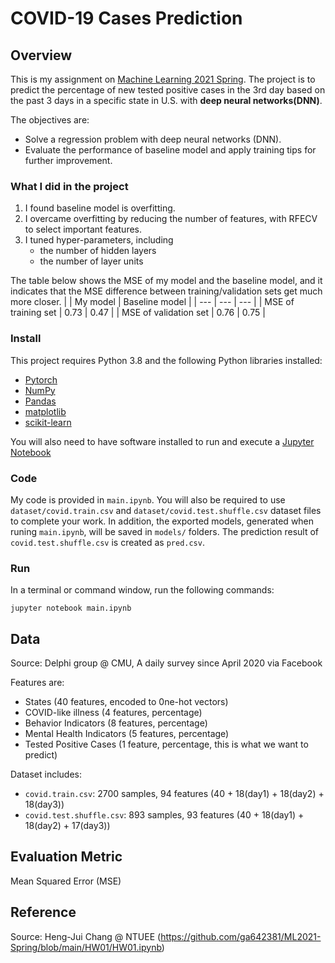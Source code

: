 # COVID-19 Cases Prediction
## Overview
This is my assignment on [Machine Learning 2021 Spring](https://speech.ee.ntu.edu.tw/~hylee/ml/2021-spring.html). The project is to predict the percentage of new tested positive cases in the 3rd day based on the past 3 days in a specific state in U.S. with **deep neural networks(DNN)**. 

The objectives are:
- Solve a regression problem with deep neural networks (DNN).
- Evaluate the performance of baseline model and apply training tips for further improvement.

### What I did in the project
1. I found baseline model is overfitting. 
2. I overcame overfitting by reducing the number of features, with RFECV to select important features.
3. I tuned hyper-parameters, including
    - the number of hidden layers
    - the number of layer units

The table below shows the MSE of my model and the baseline model, and it indicates that the MSE difference between training/validation sets get much more closer.
|     | My model | Baseline model |
| --- | --- | --- |
| MSE of training set | 0.73 | 0.47 |
| MSE of validation set | 0.76 | 0.75 |

### Install
This project requires Python 3.8 and the following Python libraries installed:
- [Pytorch](https://pytorch.org/)
- [NumPy](https://numpy.org/)
- [Pandas](https://pandas.pydata.org/)
- [matplotlib](https://matplotlib.org/)
- [scikit-learn](https://scikit-learn.org/stable/)

You will also need to have software installed to run and execute a [Jupyter Notebook](https://jupyter.org/)

### Code
My code is provided in `main.ipynb`. You will also be required to use `dataset/covid.train.csv` and `dataset/covid.test.shuffle.csv` dataset files to complete your work. In addition, the exported models, generated when runing `main.ipynb`, will be saved in `models/` folders. The prediction result of `covid.test.shuffle.csv` is created as `pred.csv`.  
### Run
In a terminal or command window, run the following commands:
```
jupyter notebook main.ipynb
```
## Data
Source: Delphi group @ CMU, A daily survey since April 2020 via Facebook

Features are:
- States (40 features, encoded to 0ne-hot vectors)
- COVID-like illness (4 features, percentage)
- Behavior Indicators (8 features, percentage)
- Mental Health Indicators (5 features, percentage)
- Tested Positive Cases (1 feature, percentage, this is what we want to predict)

Dataset includes:
- `covid.train.csv`: 2700 samples, 94 features (40 + 18(day1) + 18(day2) + 18(day3))
- `covid.test.shuffle.csv`: 893 samples, 93 features (40 + 18(day1) + 18(day2) + 17(day3))

## Evaluation Metric
Mean Squared Error (MSE)

## Reference
Source: Heng-Jui Chang @ NTUEE (https://github.com/ga642381/ML2021-Spring/blob/main/HW01/HW01.ipynb)
